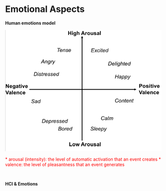 # **Emotional Aspects**

**Human emotions model**  

![Alt Arousal and Valence](https://github.com/KJ-NIK/Notes-InteractionTechnology/blob/main/course%20Human%20Computer%20Interaction/imgs/arousal%20and%20valence.png)

<font color=#FF0000>
* arousal (intensity): the level of automatic activation that an event creates
* valence: the level of pleasantness that an event generates 
</font>

&nbsp;

**HCI & Emotions**